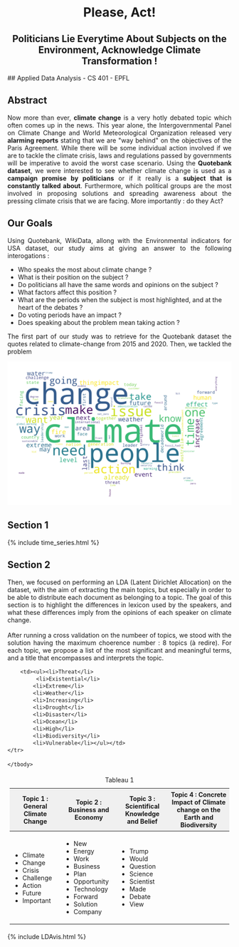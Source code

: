 <h1 align="center" header="H1">
    Please, Act! 
</h1>

<h2 align="center" header="H1"> Politicians Lie Everytime About Subjects on the Environment, Acknowledge Climate Transformation ! </h2>
## Applied Data Analysis - CS 401 - EPFL

## Abstract
<p style="text-align: justify;">
    Now more than ever, <b>climate change</b> is a very hotly debated topic which often comes up in the news. This year alone, the Intergovernmental Panel on Climate Change and World Meteorological Organization released very <b>alarming reports</b> stating that we are "way behind" on the objectives of the Paris Agreement. While there will be some individual action involved if we are to tackle the climate crisis, laws and regulations passed by governments will be imperative to avoid the worst case scenario. Using the <b>Quotebank dataset</b>, we were interested to see whether climate change is used as a <b>campaign promise by politicians</b> or if it really is a <b>subject that is constantly talked about</b>. Furthermore, which political groups are the most involved in proposing solutions and spreading awareness about the pressing climate crisis that we are facing. More importantly : do they Act?
</p>

## Our Goals 
<p style="text-align: justify;">
    Using Quotebank, WikiData, allong with the Environmental indicators for USA dataset, our study aims at giving an answer to the following interogations :
</p>

<ul>
<li> Who speaks the most about climate change ? </li>
<li> What is their position on the subject ? </li>
<li> Do politicians all have the same words and opinions on the subject ? </li>
<li> What factors affect this position ? </li>
<li> What are the periods when the subject is most highlighted, and at the heart of the debates ? </li>
<li> Do voting periods have an impact ? </li>
<li> Does speaking about the problem mean taking action ? </li>
</ul>

<p style="text-align: justify;">
    The first part of our study was to retrieve for the Quotebank dataset the quotes related to climate-change from 2015 and 2020. Then, we tackled the problem
</p> 


<img src="usa_word_cloud.png" />


## Section 1
<p style="text-align: justify;">
    
</p>    

{% include time_series.html %}

## Section 2
<p style="text-align: justify;">
    Then, we focused on performing an LDA (Latent Dirichlet Allocation) on the dataset, with the aim of extracting the main topics, but especially in order to be able to distribute each document as belonging to a topic. The goal of this section is to highlight the differences in lexicon used by the speakers, and what these differences imply from the opinions of each speaker on climate change.<br><br>
   After running a cross validation on the numbeer of topics, we stood with the solution having the maximum choerence number : 8 topics (à redire). For each topic, we propose a list of the most significant and meaningful terms, and a title that encompasses and interprets the topic.  
</p>

<style>
	.demo {
		border:1px solide #C0C0C0;
		border-collapse:effondrer;
		padding:5px;
	}
	.demo caption {
		text-align:centre;
	}
	.demo th {
		border:1px solide #C0C0C0;
		padding:5px;
		background:#F0F0F0;
	}
	.demo td {
		border:1px solide #C0C0C0;
		text-align:justify;
		padding:5px;
	}
</style>
<table class="demo">
	<caption>Tableau 1</caption>
	<thead>
	<tr>
		<th>Topic 1 : General Climate Change</th>
		<th>Topic 2 : Business and Economy</th>
		<th>Topic 3 : Scientifical Knowledge and Belief</th>
		<th>Topic 4 : Concrete Impact of Climate change on the Earth and Biodiversity</th>
	</tr>
	</thead>
	<tbody>
	<tr>
		<td><ul><li>Climate</li>
			 <li>Change</li>
			<li>Crisis</li>
			<li>Challenge</li>
			<li>Action</li>
			<li>Future</li>
			<li>Important</li></ul></td>
		<td><ul><li>New</li>
			 <li>Energy</li>
			<li>Work</li>
			<li>Business</li>
			<li>Plan</li>
			<li>Opportunity</li>
			<li>Technology</li>
			<li>Forward</li>
			<li>Solution</li>
			<li>Company</li></ul></td>
		<td><ul><li>Trump</li>
			 <li>Would</li>
			<li>Question</li>
			<li>Science</li>
			<li>Scientist</li>
			<li>Made</li>
			<li>Debate</li>
			<li>View</li></ul></td>
		
		<td><ul><li>Threat</li>
			 <li>Existential</li>
			<li>Extreme</li>
			<li>Weather</li>
			<li>Increasing</li>
			<li>Drought</li>
			<li>Disaster</li>
			<li>Ocean</li>
			<li>High</li>
			<li>Biodiversity</li>
			<li>Vulnerable</li></ul></td>
	</tr>

	</tbody>
</table>



{% include LDAvis.html %}



